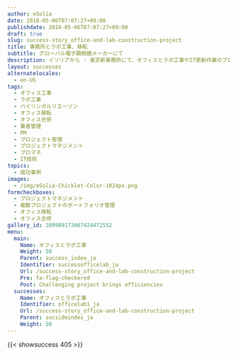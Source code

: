 ```yaml
---
author: eSolia
date: 2018-05-06T07:07:27+09:00
publishdate: 2018-05-06T07:07:27+09:00
draft: true
slug: success-story_office-and-lab-construction-project
title: 事務所とラボ工事、移転
subtitle: グローバル電子顕微鏡メーカーにて
description: イソリアから - 東京新事務所にて、オフィスとラボ工事やIT更新作業のプロジェクトマネジメントを実施し、東京と横浜のオフィスを移転させた。
layout: successes
alternatelocales:
  - en-US
tags:
  - オフィス工事
  - ラボ工事
  - バイリンガルリエーゾン
  - オフィス移転
  - オフィス合併
  - 業者管理
  - PM
  - プロジェクト管理
  - プロジェクトマネジメント
  - プロマネ
  - IT技術
topics:
  - 成功事例
images:  
  - /img/eSolia-Chicklet-Color-1024px.png
formcheckboxes:
  - プロジェクトマネジメント
  - 複数プロジェクトのポートフォリオ管理
  - オフィス移転
  - オフィス合併
gallery_id: 109989173467424472552
menu:
  main:
    Name: オフィスとラボ工事
    Weight: 50
    Parent: success_index_ja
    Identifier: successofficelab_ja
    Url: /success-story_office-and-lab-construction-project
    Pre: fa-flag-checkered
    Post: Challenging project brings efficiencies
  successes:
    Name: オフィスとラボ工事
    Identifier: officelab1_ja
    Url: /success-story_office-and-lab-construction-project
    Parent: sucsideindex_ja
    Weight: 50
---
```


{{< showsuccess 405 >}}
